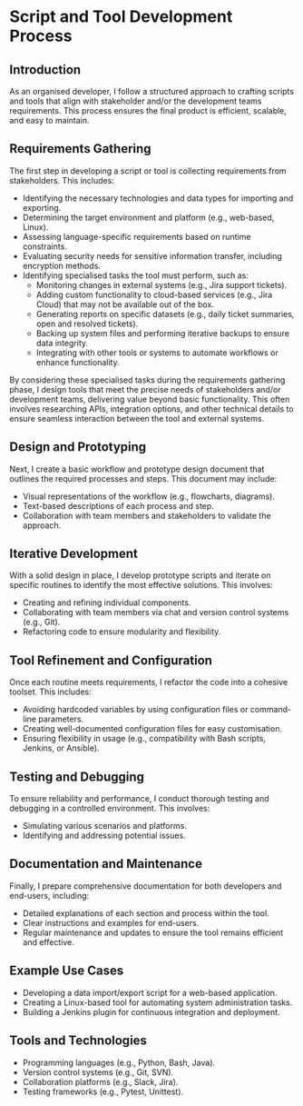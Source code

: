 # Script and Tool Development Process

## Introduction

As an organised developer, I follow a structured approach to crafting scripts and tools that align with stakeholder and/or the development teams requirements. This process ensures the final product is efficient, scalable, and easy to maintain.

## Requirements Gathering

The first step in developing a script or tool is collecting requirements from stakeholders. This includes:

- Identifying the necessary technologies and data types for importing and exporting.
- Determining the target environment and platform (e.g., web-based, Linux).
- Assessing language-specific requirements based on runtime constraints.
- Evaluating security needs for sensitive information transfer, including encryption methods.
- Identifying specialised tasks the tool must perform, such as:
  - Monitoring changes in external systems (e.g., Jira support tickets).
  - Adding custom functionality to cloud-based services (e.g., Jira Cloud) that may not be available out of the box.
  - Generating reports on specific datasets (e.g., daily ticket summaries, open and resolved tickets).
  - Backing up system files and performing iterative backups to ensure data integrity.
  - Integrating with other tools or systems to automate workflows or enhance functionality.

By considering these specialised tasks during the requirements gathering phase, I design tools that meet the precise needs of stakeholders and/or development teams, delivering value beyond basic functionality. This often involves researching APIs, integration options, and other technical details to ensure seamless interaction between the tool and external systems.

## Design and Prototyping

Next, I create a basic workflow and prototype design document that outlines the required processes and steps. This document may include:

- Visual representations of the workflow (e.g., flowcharts, diagrams).
- Text-based descriptions of each process and step.
- Collaboration with team members and stakeholders to validate the approach.

## Iterative Development

With a solid design in place, I develop prototype scripts and iterate on specific routines to identify the most effective solutions. This involves:

- Creating and refining individual components.
- Collaborating with team members via chat and version control systems (e.g., Git).
- Refactoring code to ensure modularity and flexibility.

## Tool Refinement and Configuration

Once each routine meets requirements, I refactor the code into a cohesive toolset. This includes:

- Avoiding hardcoded variables by using configuration files or command-line parameters.
- Creating well-documented configuration files for easy customisation.
- Ensuring flexibility in usage (e.g., compatibility with Bash scripts, Jenkins, or Ansible).

## Testing and Debugging

To ensure reliability and performance, I conduct thorough testing and debugging in a controlled environment. This involves:

- Simulating various scenarios and platforms.
- Identifying and addressing potential issues.

## Documentation and Maintenance

Finally, I prepare comprehensive documentation for both developers and end-users, including:

- Detailed explanations of each section and process within the tool.
- Clear instructions and examples for end-users.
- Regular maintenance and updates to ensure the tool remains efficient and effective.

## Example Use Cases

- Developing a data import/export script for a web-based application.
- Creating a Linux-based tool for automating system administration tasks.
- Building a Jenkins plugin for continuous integration and deployment.

## Tools and Technologies

- Programming languages (e.g., Python, Bash, Java).
- Version control systems (e.g., Git, SVN).
- Collaboration platforms (e.g., Slack, Jira).
- Testing frameworks (e.g., Pytest, Unittest).
